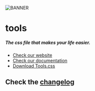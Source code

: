 ![BANNER](https://i.ibb.co/fSRkFYY/banner.png)

# tools
##### The css file that makes your life easier.
+ [Check our website](https://tools-css.com)
+ [Check our documentation](https://tools-css.com/doc.html)
+ [Download Tools.css](https://tools-css.com/download.html)

## Check the [changelog](CHANGELOG.md)
